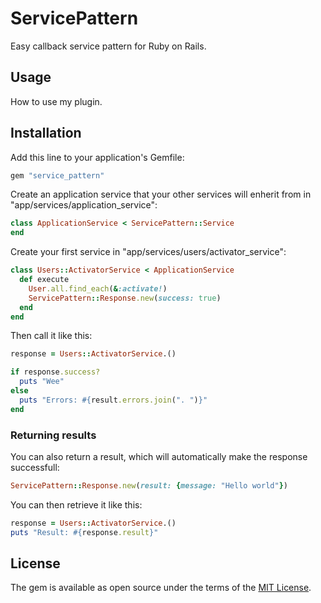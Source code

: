 # ServicePattern

Easy callback service pattern for Ruby on Rails.

## Usage
How to use my plugin.

## Installation
Add this line to your application's Gemfile:

```ruby
gem "service_pattern"
```

Create an application service that your other services will enherit from in "app/services/application_service":
```ruby
class ApplicationService < ServicePattern::Service
end
```

Create your first service in "app/services/users/activator_service":
```ruby
class Users::ActivatorService < ApplicationService
  def execute
    User.all.find_each(&:activate!)
    ServicePattern::Response.new(success: true)
  end
end
```

Then call it like this:
```ruby
response = Users::ActivatorService.()

if response.success?
  puts "Wee"
else
  puts "Errors: #{result.errors.join(". ")}"
end
```

### Returning results

You can also return a result, which will automatically make the response successfull:
```ruby
ServicePattern::Response.new(result: {message: "Hello world"})
```

You can then retrieve it like this:
```ruby
response = Users::ActivatorService.()
puts "Result: #{response.result}"
```

## License
The gem is available as open source under the terms of the [MIT License](http://opensource.org/licenses/MIT).
